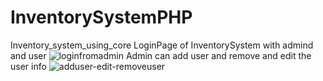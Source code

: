 # InventorySystemPHP
Inventory_system_using_core 
LoginPage of InventorySystem with admind and user
![loginfromadmin](https://github.com/amit3075/InventorySystemPHP/assets/54049938/809aa47e-92b9-4a95-8731-cdf52aa0c29c)
Admin can add user and remove and edit the user info
![adduser-edit-removeuser](https://github.com/amit3075/InventorySystemPHP/assets/54049938/c0e888e3-d192-4bae-acec-614878719018)


